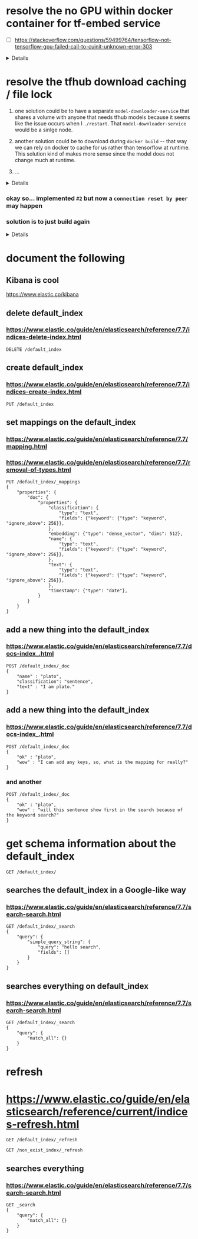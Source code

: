 # resolve the no GPU within docker container for tf-embed service

- [ ] https://stackoverflow.com/questions/59499764/tensorflow-not-tensorflow-gpu-failed-call-to-cuinit-unknown-error-303

<details>

```
2020-06-14 18:58:56,180  [DEBUG]               <module>()  ----------
MODULE_URL: https://tfhub.dev/google/universal-sentence-encoder/4

2020-06-14 18:58:56,198  [DEBUG]       initialize_model()  ----------

	downloading model... (this will take a minute)


INFO:absl:Using /tmp/tfhub_modules to cache modules.
2020-06-14 18:58:56.403652: W tensorflow/stream_executor/platform/default/dso_loader.cc:55] Could not load dynamic library 'libcuda.so.1'; dlerror: libcuda.so.1: cannot open shared object file: No such file or directory
2020-06-14 18:58:56.403706: E tensorflow/stream_executor/cuda/cuda_driver.cc:313] failed call to cuInit: UNKNOWN ERROR (303)
2020-06-14 18:58:56.403760: I tensorflow/stream_executor/cuda/cuda_diagnostics.cc:163] no NVIDIA GPU device is present: /dev/nvidia0 does not exist
2020-06-14 18:58:56.404178: I tensorflow/core/platform/cpu_feature_guard.cc:143] Your CPU supports instructions that this TensorFlow binary was not compiled to use: AVX2 FMA
2020-06-14 18:58:56.412448: I tensorflow/core/platform/profile_utils/cpu_utils.cc:102] CPU Frequency: 2200000000 Hz
2020-06-14 18:58:56.413226: I tensorflow/compiler/xla/service/service.cc:168] XLA service 0x7fdb18000b20 initialized for platform Host (this does not guarantee that XLA will be used). Devices:
2020-06-14 18:58:56.413264: I tensorflow/compiler/xla/service/service.cc:176]   StreamExecutor device (0): Host, Default Version
2020-06-14 18:59:02,219  [DEBUG]       initialize_model()  ----------
done!

DEBUG:log_utils:----------
done!
```

</details>

# resolve the tfhub download caching / file lock

1. one solution could be to have a separate `model-downloader-service` that shares a volume with anyone that needs tfhub models because it seems like the issue occurs when I `./restart`. That `model-downloader-service` would be a sinlge node.

2. another solution could be to download during `docker build` -- that way we can rely on docker to cache for us rather than tensorflow at runtime. This solution kind of makes more sense since the model does not change much at runtime.

3. ...

<details>

```
2020-06-15 16:45:49,615  [DEBUG]       initialize_model()  ----------

        downloading model... (this will take a minute)


INFO:absl:Using /tmp/tfhub_modules to cache modules.
INFO:absl:Module 'https://tfhub.dev/google/universal-sentence-encoder/4' already being downloaded by '6c69899ff4c6.1.2edb12956e9e4e90be8b75fb5b3327fc'. Waiting.
INFO:absl:Module 'https://tfhub.dev/google/universal-sentence-encoder/4' already being downloaded by '6c69899ff4c6.1.2edb12956e9e4e90be8b75fb5b3327fc'. Waiting.
INFO:absl:Module 'https://tfhub.dev/google/universal-sentence-encoder/4' already being downloaded by '6c69899ff4c6.1.2edb12956e9e4e90be8b75fb5b3327fc'. Waiting.
INFO:absl:Module 'https://tfhub.dev/google/universal-sentence-encoder/4' already being downloaded by '6c69899ff4c6.1.2edb12956e9e4e90be8b75fb5b3327fc'. Waiting.
^C
```

</details>

### okay so... implemented `#2` but now a `connection reset by peer` may happen

### solution is to just build again

<details>

```
2020-06-15 17:29:48,120  [INFO ]       initialize_model()  ----------

        downloading model... (this will take a minute)


INFO:absl:Using /tmp/tfhub_modules to cache modules.
INFO:absl:Downloading TF-Hub Module 'https://tfhub.dev/google/universal-sentence-encoder-large/5'.
Traceback (most recent call last):
  File "<string>", line 1, in <module>
  File "/app/model_utils.py", line 57, in get_tfhub_sent_encoder
    return get_tfhub_sent_encoder_transformer()
  File "/app/model_utils.py", line 49, in get_tfhub_sent_encoder_transformer
    return initialize_model(url)
  File "/app/model_utils.py", line 33, in initialize_model
    model = hub.load(module_url)
  File "/usr/local/lib/python3.6/site-packages/tensorflow_hub/module_v2.py", line 97, in load
    module_path = resolve(handle)
  File "/usr/local/lib/python3.6/site-packages/tensorflow_hub/module_v2.py", line 53, in resolve
    return registry.resolver(handle)
  File "/usr/local/lib/python3.6/site-packages/tensorflow_hub/registry.py", line 42, in __call__
    return impl(*args, **kwargs)
  File "/usr/local/lib/python3.6/site-packages/tensorflow_hub/compressed_module_resolver.py", line 88, in __call__
    self._lock_file_timeout_sec())
  File "/usr/local/lib/python3.6/site-packages/tensorflow_hub/resolver.py", line 415, in atomic_download
    download_fn(handle, tmp_dir)
  File "/usr/local/lib/python3.6/site-packages/tensorflow_hub/compressed_module_resolver.py", line 85, in download
    response, tmp_dir)
  File "/usr/local/lib/python3.6/site-packages/tensorflow_hub/resolver.py", line 175, in download_and_uncompress
    self._extract_file(tgz, tarinfo, abs_target_path)
  File "/usr/local/lib/python3.6/site-packages/tensorflow_hub/resolver.py", line 151, in _extract_file
    buf = src.read(buffer_size)
  File "/usr/local/lib/python3.6/tarfile.py", line 708, in readinto
    buf = self.read(len(b))
  File "/usr/local/lib/python3.6/tarfile.py", line 697, in read
    b = self.fileobj.read(length)
  File "/usr/local/lib/python3.6/tarfile.py", line 539, in read
    buf = self._read(size)
  File "/usr/local/lib/python3.6/tarfile.py", line 552, in _read
    buf = self.__read(self.bufsize)
  File "/usr/local/lib/python3.6/tarfile.py", line 572, in __read
    buf = self.fileobj.read(self.bufsize)
  File "/usr/local/lib/python3.6/http/client.py", line 459, in read
    n = self.readinto(b)
  File "/usr/local/lib/python3.6/http/client.py", line 503, in readinto
    n = self.fp.readinto(b)
  File "/usr/local/lib/python3.6/socket.py", line 586, in readinto
    return self._sock.recv_into(b)
  File "/usr/local/lib/python3.6/ssl.py", line 1012, in recv_into
    return self.read(nbytes, buffer)
  File "/usr/local/lib/python3.6/ssl.py", line 874, in read
    return self._sslobj.read(len, buffer)
  File "/usr/local/lib/python3.6/ssl.py", line 631, in read
    v = self._sslobj.read(len, buffer)
ConnectionResetError: [Errno 104] Connection reset by peer
ERROR: Service 'nimbus-elastic-tf-embed-worker' failed to build: The command '/bin/sh -c python -c "from model_utils import get_tfhub_sent_encoder; get_tfhub_sent_encoder()"' returned a non-zero code: 1
```

</details>

# document the following

## Kibana is cool

https://www.elastic.co/kibana

## delete default_index

### https://www.elastic.co/guide/en/elasticsearch/reference/7.7/indices-delete-index.html

```
DELETE /default_index
```

## create default_index

### https://www.elastic.co/guide/en/elasticsearch/reference/7.7/indices-create-index.html

```
PUT /default_index
```

## set mappings on the default_index

### https://www.elastic.co/guide/en/elasticsearch/reference/7.7/mapping.html

### https://www.elastic.co/guide/en/elasticsearch/reference/7.7/removal-of-types.html

```
PUT /default_index/_mappings
{
    "properties": {
        "doc": {
            "properties": {
                "classification": {
                    "type": "text",
                    "fields": {"keyword": {"type": "keyword", "ignore_above": 256}},
                },
                "embedding": {"type": "dense_vector", "dims": 512},
                "name": {
                    "type": "text",
                    "fields": {"keyword": {"type": "keyword", "ignore_above": 256}},
                },
                "text": {
                    "type": "text",
                    "fields": {"keyword": {"type": "keyword", "ignore_above": 256}},
                },
                "timestamp": {"type": "date"},
            }
        }
    }
}
```

## add a new thing into the default_index

### https://www.elastic.co/guide/en/elasticsearch/reference/7.7/docs-index_.html

```
POST /default_index/_doc
{
    "name" : "plato",
    "classification": "sentence",
    "text" : "I am plato."
}
```

## add a new thing into the default_index

### https://www.elastic.co/guide/en/elasticsearch/reference/7.7/docs-index_.html

```
POST /default_index/_doc
{
    "ok" : "plato",
    "wow" : "I can add any keys, so, what is the mapping for really?"
}
```

### and another

```
POST /default_index/_doc
{
    "ok" : "plato",
    "wow" : "will this sentence show first in the search because of the keyword search?"
}
```

# get schema information about the default_index

```
GET /default_index/
```

## searches the default_index in a Google-like way

### https://www.elastic.co/guide/en/elasticsearch/reference/7.7/search-search.html

```
GET /default_index/_search
{
    "query": {
        "simple_query_string": {
            "query": "hello search",
            "fields": []
        }
    }
}
```

## searches everything on default_index

### https://www.elastic.co/guide/en/elasticsearch/reference/7.7/search-search.html

```
GET /default_index/_search
{
    "query": {
        "match_all": {}
    }
}
```

# refresh

# https://www.elastic.co/guide/en/elasticsearch/reference/current/indices-refresh.html

```
GET /default_index/_refresh
```

```
GET /non_exist_index/_refresh
```

## searches everything

### https://www.elastic.co/guide/en/elasticsearch/reference/7.7/search-search.html

```
GET _search
{
    "query": {
        "match_all": {}
    }
}
```
